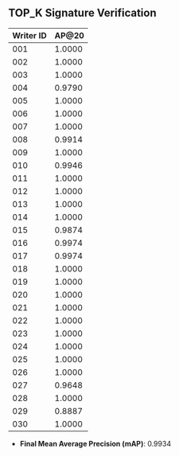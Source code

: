 

## TOP_K Signature Verification

| Writer ID | AP@20 |
|-----------|-------|
| 001 | 1.0000 |
| 002 | 1.0000 |
| 003 | 1.0000 |
| 004 | 0.9790 |
| 005 | 1.0000 |
| 006 | 1.0000 |
| 007 | 1.0000 |
| 008 | 0.9914 |
| 009 | 1.0000 |
| 010 | 0.9946 |
| 011 | 1.0000 |
| 012 | 1.0000 |
| 013 | 1.0000 |
| 014 | 1.0000 |
| 015 | 0.9874 |
| 016 | 0.9974 |
| 017 | 0.9974 |
| 018 | 1.0000 |
| 019 | 1.0000 |
| 020 | 1.0000 |
| 021 | 1.0000 |
| 022 | 1.0000 |
| 023 | 1.0000 |
| 024 | 1.0000 |
| 025 | 1.0000 |
| 026 | 1.0000 |
| 027 | 0.9648 |
| 028 | 1.0000 |
| 029 | 0.8887 |
| 030 | 1.0000 |

- **Final Mean Average Precision (mAP)**: 0.9934